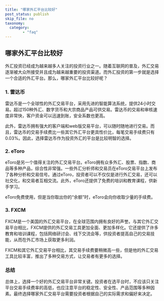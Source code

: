 ```yaml
---
title: "哪家外汇平台比较好"
post_status: publish
skip_file: no
taxonomy:
  category:
        - "faq"
---
```


## 哪家外汇平台比较好

外汇投资已经成为越来越多人关注的投资行业之一。随着互联网的普及，外汇交易逐渐被大众所接受并且成为越来越重要的投资渠道。而外汇投资的第一步就是选择一个合适的外汇平台。那么，哪家外汇平台比较好呢？

### 1. 雷达币

雷达币是一个全球性的外汇交易平台，采用先进的智能算法系统，提供24小时交易。超过150种外汇、数字货币和大宗商品产品可供交易。雷达币的交易和审核速度非常快，客户资金可以迅速到账，安全系数也更高。

此外，雷达币拥有强大的客户端和web版交易平台，可以随时随地进行交易。而且，雷达币的交易手续费比一些其它外汇平台更具性价比，每笔交易手续费只有0.03%。因此，选择雷达币作为投资外汇的平台是比较明智的选择。

### 2. eToro

eToro是另一个值得关注的外汇交易平台。eToro拥有众多外汇、股票、指数、商品等多种产品，综合性非常强。一些外汇分析师和交易员在eToro交易平台上发布了各种分析和交易信号。通过eToro，投资者可以不仅仅是进行外汇交易，还可以社交化，和交易者互相交流。此外，eToro还提供了免费的培训和教育课程，供新手学习。

eToro免费使用，但是当你取出你的“余额”时，eToro会向你收取少量的手续费。

### 3. FXCM

FXCM是一个美国的外汇交易平台，在全球范围内拥有良好的声誉。与其它外汇交易平台相比，FXCM提供的外汇交易工具更加全面、更加多样化。它还提供了许多教育和培训课程，包括网络研讨会、线下交流会等，供投资者提高自己的交易技能，从而在外汇市场上获取更多利润。

FXCM和其它外汇交易平台相比，其交易手续费要稍微高一些，但是他的外汇交易工具比较丰富，推出了多种交易方式，让交易者有更多的选择。

### 总结

总体上，选择一个好的外汇交易平台非常关键。投资者在选平台时，不应该只关注平台交易手续费率的高低，也应注意平台的稳定性、安全性、产品范围等多种因素。最终选择哪家外汇交易平台需要投资者根据自己的实际需求和偏好来决定。
